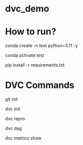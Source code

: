 # dvc_demo

# How to run?

conda create -n test python=3.11 -y

conda activate test

pip install -r requirements.txt

# DVC Commands

git init

dvc init

dvc repro

dvc dag

dvc metrics show